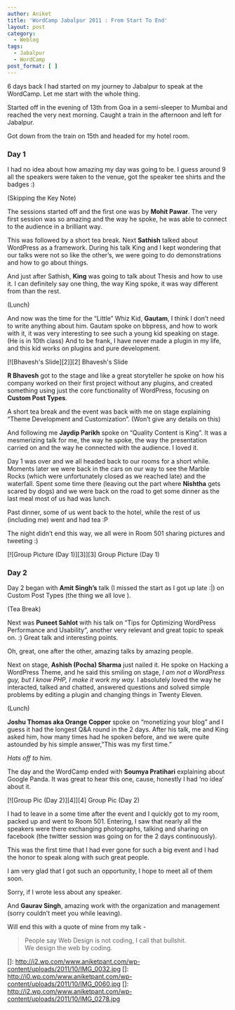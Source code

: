 ```yaml
---
author: Aniket
title: 'WordCamp Jabalpur 2011 : From Start To End'
layout: post
category:
  - Weblog
tags:
  - Jabalpur
  - WordCamp
post_format: [ ]
---
```

6 days back I had started on my journey to Jabalpur to speak at the WordCamp. Let me start with the whole thing.

Started off in the evening of 13th from Goa in a semi-sleeper to Mumbai and reached the very next morning. Caught a train in the afternoon and left for Jabalpur.

Got down from the train on 15th and headed for my hotel room.

### Day 1

I had no idea about how amazing my day was going to be. I guess around 9 all the speakers were taken to the venue, got the speaker tee shirts and the badges :)

(Skipping the Key Note)

The sessions started off and the first one was by **Mohit Pawar**. The very first session was so amazing and the way he spoke, he was able to connect to the audience in a brilliant way.

This was followed by a short tea break. Next **Sathish** talked about WordPress as a framework. During his talk King and I kept wondering that our talks were not so like the other’s, we were going to do demonstrations and how to go about things.

And just after Sathish, **King** was going to talk about Thesis and how to use it. I can definitely say one thing, the way King spoke, it was way different from than the rest.

(Lunch)

And now was the time for the “Little” Whiz Kid, **Gautam**, I think I don’t need to write anything about him. Gautam spoke on bbpress, and how to work with it, it was very interesting to see such a young kid speaking on stage. (He is in 10th class) And to be frank, I have never made a plugin in my life, and this kid works on plugins and pure development.

[![Bhavesh's Slide][2]][2]
Bhavesh's Slide

**R Bhavesh** got to the stage and like a great storyteller he spoke on how his company worked on their first project without any plugins, and created something using just the core functionality of WordPress, focusing on **Custom Post Types**.

A short tea break and the event was back with me on stage explaining “Theme Development and Customization”. (Won’t give any details on this)

And following me **Jaydip Parikh** spoke on “Quality Content is King”. It was a mesmerizing talk for me, the way he spoke, the way the presentation carried on and the way he connected with the audience. I loved it.

Day 1 was over and we all headed back to our rooms for a short while. Moments later we were back in the cars on our way to see the Marble Rocks (which were unfortunately closed as we reached late) and the waterfall. Spent some time there (leaving out the part where **Nishtha** gets scared by dogs) and we were back on the road to get some dinner as the last meal most of us had was lunch.

Past dinner, some of us went back to the hotel, while the rest of us (including me) went and had tea :P

The night didn’t end this way, we all were in Room 501 sharing pictures and tweeting :)

[![Group Picture (Day 1)][3]][3]
Group Picture (Day 1)

### Day 2

Day 2 began with **Amit Singh’s** talk (I missed the start as I got up late :|) on Custom Post Types (the thing we all love ).

(Tea Break)

Next was **Puneet Sahlot** with his talk on “Tips for Optimizing WordPress Performance and Usability”, another very relevant and great topic to speak on. :) Great talk and interesting points.

Oh, great, one after the other, amazing talks by amazing people.

Next on stage, **Ashish (Pocha) Sharma** just nailed it. He spoke on Hacking a WordPress Theme, and he said this smiling on stage, *I am not a WordPress guy, but I know PHP, I make it work my way.* I absolutely loved the way he interacted, talked and chatted, answered questions and solved simple problems by editing a plugin and changing things in Twenty Eleven.

(Lunch)

**Joshu Thomas aka Orange Copper** spoke on “monetizing your blog” and I guess it had the longest Q&A round in the 2 days. After his talk, me and King asked him, how many times had he spoken before, and we were quite astounded by his simple answer,”This was my first time.”

*Hats off to him.*

The day and the WordCamp ended with **Soumya Pratihari** explaining about Google Panda. It was great to hear this one, cause, honestly I had ‘no idea’ about it.

[![Group Pic (Day 2)][4]][4]
Group Pic (Day 2)

I had to leave in a some time after the event and I quickly got to my room, packed up and went to Room 501. Entering, I saw that nearly all the speakers were there exchanging photographs, talking and sharing on facebook (the twitter session was going on for the 2 days continuously).

This was the first time that I had ever gone for such a big event and I had the honor to speak along with such great people.

I am very glad that I got such an opportunity, I hope to meet all of them soon.

Sorry, if I wrote less about any speaker.

And **Gaurav Singh**, amazing work with the organization and management (sorry couldn’t meet you while leaving).

Will end this with a quote of mine from my talk -

> People say Web Design is not coding, I call that bullshit.  
> We design the web by coding.

 []: http://i2.wp.com/www.aniketpant.com/wp-content/uploads/2011/10/IMG_0032.jpg
 []: http://i0.wp.com/www.aniketpant.com/wp-content/uploads/2011/10/IMG_0060.jpg
 []: http://i2.wp.com/www.aniketpant.com/wp-content/uploads/2011/10/IMG_0278.jpg
